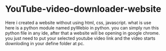 # YouTube-video-downloader-website
Here i created a website without using html, css, javascript. what is use here is a python module named pyWebio in python.
you can simply run this python file in any ide, after that a website will be opening in google chrome.
you just need to put your selected youtube video link and the video starts downloding in your define folder at pc.
